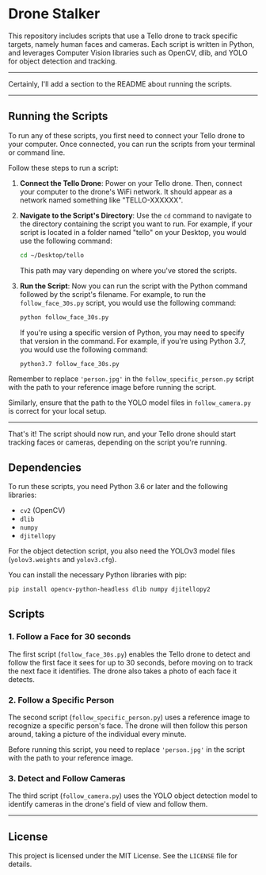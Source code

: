 # Drone Stalker

This repository includes scripts that use a Tello drone to track specific targets, namely human faces and cameras. Each script is written in Python, and leverages Computer Vision libraries such as OpenCV, dlib, and YOLO for object detection and tracking.

---

Certainly, I'll add a section to the README about running the scripts.

---

## Running the Scripts

To run any of these scripts, you first need to connect your Tello drone to your computer. Once connected, you can run the scripts from your terminal or command line.

Follow these steps to run a script:

1. **Connect the Tello Drone**: Power on your Tello drone. Then, connect your computer to the drone's WiFi network. It should appear as a network named something like "TELLO-XXXXXX".

2. **Navigate to the Script's Directory**: Use the `cd` command to navigate to the directory containing the script you want to run. For example, if your script is located in a folder named "tello" on your Desktop, you would use the following command:

    ```bash
    cd ~/Desktop/tello
    ```

    This path may vary depending on where you've stored the scripts.

3. **Run the Script**: Now you can run the script with the Python command followed by the script's filename. For example, to run the `follow_face_30s.py` script, you would use the following command:

    ```bash
    python follow_face_30s.py
    ```

    If you're using a specific version of Python, you may need to specify that version in the command. For example, if you're using Python 3.7, you would use the following command:

    ```bash
    python3.7 follow_face_30s.py
    ```

Remember to replace `'person.jpg'` in the `follow_specific_person.py` script with the path to your reference image before running the script.

Similarly, ensure that the path to the YOLO model files in `follow_camera.py` is correct for your local setup.

---

That's it! The script should now run, and your Tello drone should start tracking faces or cameras, depending on the script you're running.



## Dependencies

To run these scripts, you need Python 3.6 or later and the following libraries:

- `cv2` (OpenCV)
- `dlib`
- `numpy`
- `djitellopy`

For the object detection script, you also need the YOLOv3 model files (`yolov3.weights` and `yolov3.cfg`).

You can install the necessary Python libraries with pip:

```bash
pip install opencv-python-headless dlib numpy djitellopy2
```

## Scripts

### 1. Follow a Face for 30 seconds

The first script (`follow_face_30s.py`) enables the Tello drone to detect and follow the first face it sees for up to 30 seconds, before moving on to track the next face it identifies. The drone also takes a photo of each face it detects.

### 2. Follow a Specific Person

The second script (`follow_specific_person.py`) uses a reference image to recognize a specific person's face. The drone will then follow this person around, taking a picture of the individual every minute.

Before running this script, you need to replace `'person.jpg'` in the script with the path to your reference image.

### 3. Detect and Follow Cameras

The third script (`follow_camera.py`) uses the YOLO object detection model to identify cameras in the drone's field of view and follow them.

---

## License

This project is licensed under the MIT License. See the `LICENSE` file for details.
